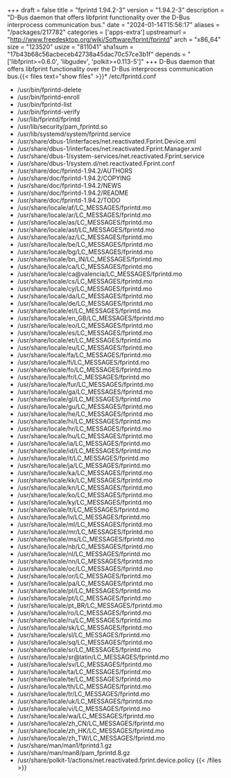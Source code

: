 +++
draft = false
title = "fprintd 1.94.2-3"
version = "1.94.2-3"
description = "D-Bus daemon that offers libfprint functionality over the D-Bus interprocess communication bus."
date = "2024-01-14T15:56:17"
aliases = "/packages/217782"
categories = ['apps-extra']
upstreamurl = "http://www.freedesktop.org/wiki/Software/fprint/fprintd"
arch = "x86_64"
size = "123520"
usize = "811041"
sha1sum = "17b43b68c56acbeceb42738a45dac70c57ce3b1f"
depends = "['libfprint>=0.6.0', 'libgudev', 'polkit>=0.113-5']"
+++
D-Bus daemon that offers libfprint functionality over the D-Bus interprocess communication bus.{{< files text="show files" >}}* /etc/fprintd.conf
* /usr/bin/fprintd-delete
* /usr/bin/fprintd-enroll
* /usr/bin/fprintd-list
* /usr/bin/fprintd-verify
* /usr/lib/fprintd/fprintd
* /usr/lib/security/pam_fprintd.so
* /usr/lib/systemd/system/fprintd.service
* /usr/share/dbus-1/interfaces/net.reactivated.Fprint.Device.xml
* /usr/share/dbus-1/interfaces/net.reactivated.Fprint.Manager.xml
* /usr/share/dbus-1/system-services/net.reactivated.Fprint.service
* /usr/share/dbus-1/system.d/net.reactivated.Fprint.conf
* /usr/share/doc/fprintd-1.94.2/AUTHORS
* /usr/share/doc/fprintd-1.94.2/COPYING
* /usr/share/doc/fprintd-1.94.2/NEWS
* /usr/share/doc/fprintd-1.94.2/README
* /usr/share/doc/fprintd-1.94.2/TODO
* /usr/share/locale/af/LC_MESSAGES/fprintd.mo
* /usr/share/locale/ar/LC_MESSAGES/fprintd.mo
* /usr/share/locale/as/LC_MESSAGES/fprintd.mo
* /usr/share/locale/ast/LC_MESSAGES/fprintd.mo
* /usr/share/locale/az/LC_MESSAGES/fprintd.mo
* /usr/share/locale/be/LC_MESSAGES/fprintd.mo
* /usr/share/locale/bg/LC_MESSAGES/fprintd.mo
* /usr/share/locale/bn_IN/LC_MESSAGES/fprintd.mo
* /usr/share/locale/ca/LC_MESSAGES/fprintd.mo
* /usr/share/locale/ca@valencia/LC_MESSAGES/fprintd.mo
* /usr/share/locale/cs/LC_MESSAGES/fprintd.mo
* /usr/share/locale/cy/LC_MESSAGES/fprintd.mo
* /usr/share/locale/da/LC_MESSAGES/fprintd.mo
* /usr/share/locale/de/LC_MESSAGES/fprintd.mo
* /usr/share/locale/el/LC_MESSAGES/fprintd.mo
* /usr/share/locale/en_GB/LC_MESSAGES/fprintd.mo
* /usr/share/locale/eo/LC_MESSAGES/fprintd.mo
* /usr/share/locale/es/LC_MESSAGES/fprintd.mo
* /usr/share/locale/et/LC_MESSAGES/fprintd.mo
* /usr/share/locale/eu/LC_MESSAGES/fprintd.mo
* /usr/share/locale/fa/LC_MESSAGES/fprintd.mo
* /usr/share/locale/fi/LC_MESSAGES/fprintd.mo
* /usr/share/locale/fo/LC_MESSAGES/fprintd.mo
* /usr/share/locale/fr/LC_MESSAGES/fprintd.mo
* /usr/share/locale/fur/LC_MESSAGES/fprintd.mo
* /usr/share/locale/ga/LC_MESSAGES/fprintd.mo
* /usr/share/locale/gl/LC_MESSAGES/fprintd.mo
* /usr/share/locale/gu/LC_MESSAGES/fprintd.mo
* /usr/share/locale/he/LC_MESSAGES/fprintd.mo
* /usr/share/locale/hi/LC_MESSAGES/fprintd.mo
* /usr/share/locale/hr/LC_MESSAGES/fprintd.mo
* /usr/share/locale/hu/LC_MESSAGES/fprintd.mo
* /usr/share/locale/ia/LC_MESSAGES/fprintd.mo
* /usr/share/locale/id/LC_MESSAGES/fprintd.mo
* /usr/share/locale/it/LC_MESSAGES/fprintd.mo
* /usr/share/locale/ja/LC_MESSAGES/fprintd.mo
* /usr/share/locale/ka/LC_MESSAGES/fprintd.mo
* /usr/share/locale/kk/LC_MESSAGES/fprintd.mo
* /usr/share/locale/kn/LC_MESSAGES/fprintd.mo
* /usr/share/locale/ko/LC_MESSAGES/fprintd.mo
* /usr/share/locale/ky/LC_MESSAGES/fprintd.mo
* /usr/share/locale/lt/LC_MESSAGES/fprintd.mo
* /usr/share/locale/lv/LC_MESSAGES/fprintd.mo
* /usr/share/locale/ml/LC_MESSAGES/fprintd.mo
* /usr/share/locale/mr/LC_MESSAGES/fprintd.mo
* /usr/share/locale/ms/LC_MESSAGES/fprintd.mo
* /usr/share/locale/nb/LC_MESSAGES/fprintd.mo
* /usr/share/locale/nl/LC_MESSAGES/fprintd.mo
* /usr/share/locale/nn/LC_MESSAGES/fprintd.mo
* /usr/share/locale/oc/LC_MESSAGES/fprintd.mo
* /usr/share/locale/or/LC_MESSAGES/fprintd.mo
* /usr/share/locale/pa/LC_MESSAGES/fprintd.mo
* /usr/share/locale/pl/LC_MESSAGES/fprintd.mo
* /usr/share/locale/pt/LC_MESSAGES/fprintd.mo
* /usr/share/locale/pt_BR/LC_MESSAGES/fprintd.mo
* /usr/share/locale/ro/LC_MESSAGES/fprintd.mo
* /usr/share/locale/ru/LC_MESSAGES/fprintd.mo
* /usr/share/locale/sk/LC_MESSAGES/fprintd.mo
* /usr/share/locale/sl/LC_MESSAGES/fprintd.mo
* /usr/share/locale/sq/LC_MESSAGES/fprintd.mo
* /usr/share/locale/sr/LC_MESSAGES/fprintd.mo
* /usr/share/locale/sr@latin/LC_MESSAGES/fprintd.mo
* /usr/share/locale/sv/LC_MESSAGES/fprintd.mo
* /usr/share/locale/ta/LC_MESSAGES/fprintd.mo
* /usr/share/locale/te/LC_MESSAGES/fprintd.mo
* /usr/share/locale/th/LC_MESSAGES/fprintd.mo
* /usr/share/locale/tr/LC_MESSAGES/fprintd.mo
* /usr/share/locale/uk/LC_MESSAGES/fprintd.mo
* /usr/share/locale/vi/LC_MESSAGES/fprintd.mo
* /usr/share/locale/wa/LC_MESSAGES/fprintd.mo
* /usr/share/locale/zh_CN/LC_MESSAGES/fprintd.mo
* /usr/share/locale/zh_HK/LC_MESSAGES/fprintd.mo
* /usr/share/locale/zh_TW/LC_MESSAGES/fprintd.mo
* /usr/share/man/man1/fprintd.1.gz
* /usr/share/man/man8/pam_fprintd.8.gz
* /usr/share/polkit-1/actions/net.reactivated.fprint.device.policy
{{< /files >}}